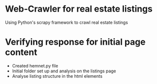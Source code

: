 # Web-Crawler for real estate listings
Using Python's scrapy framework to crawl real estate listings 

# Verifying response for initial page content
- Created hemnet.py file
- Initial folder set up and analysis on the listings page
- Analyse listing structure in the html elements 
